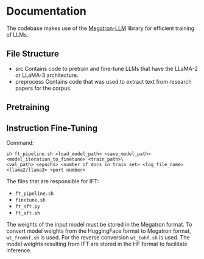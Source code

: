 # Documentation
The codebase makes use of the [Megatron-LLM](https://github.com/epfLLM/Megatron-LLM) library for efficient training of LLMs.
## File Structure
- src
  Contains code to pretrain and fine-tune LLMs that have the LLaMA-2 or LLaMA-3 architecture.
- preprocess
  Contains code that was used to extract text from research papers for the corpus.
## Pretraining 

## Instruction Fine-Tuning
Command:
```
sh ft_pipeline.sh <load_model_path> <save_model_path> <model_iteration_to_finetune> <train_path>\
<val_path> <epochs> <number of docs in train set> <log_file_name> <llama2/llama3> <port number>
```
The files that are responsible for IFT:
- `ft_pipeline.sh`
- `finetune.sh`
- `ft_sft.py`
- `ft_sft.sh`

The weights of the input model must be stored in the Megatron format. To convert model weights from the HuggingFace format to Megatron format, `wt_fromhf.sh` is used. For the reverse conversion `wt_tohf.sh` is used. The model weights resulting from IFT are stored in the HF format to facilitate inference.
